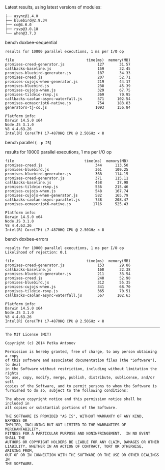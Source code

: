 Latest results, using latest versions of modules:

    ├── async@1.4.0
    ├── bluebird@2.9.34
    ├── co@4.6.0
    ├── rsvp@3.0.18
    └── when@3.7.3

bench doxbee-sequential
    
    results for 10000 parallel executions, 1 ms per I/O op
    
    file                                 time(ms)  memory(MB)
    promises-creed-generator.js               127       31.57
    callbacks-baseline.js                     159       32.45
    promises-bluebird-generator.js            187       34.33
    promises-creed.js                         207       52.71
    promises-cujojs-when-generator.js         219       44.17
    promises-bluebird.js                      238       45.39
    promises-cujojs-when.js                   329       67.75
    promises-tildeio-rsvp.js                  369       70.95
    callbacks-caolan-async-waterfall.js       571      102.54
    promises-ecmascript6-native.js            754      183.83
    generators-tj-co.js                      1093      156.84
    
    Platform info:
    Darwin 14.5.0 x64
    Node.JS 3.1.0
    V8 4.4.63.26
    Intel(R) Core(TM) i7-4870HQ CPU @ 2.50GHz × 8

bench parallel (`--p 25`)
    
results for 10000 parallel executions, 1 ms per I/O op

    file                                time(ms)  memory(MB)
    promises-creed.js                        344      113.50
    promises-bluebird.js                     361      109.25
    promises-bluebird-generator.js           368      114.15
    promises-creed-generator.js              371      115.11
    callbacks-baseline.js                    458       37.98
    promises-tildeio-rsvp.js                 536      215.46
    promises-cujojs-when.js                  548      167.74
    promises-cujojs-when-generator.js        582      165.79
    callbacks-caolan-async-parallel.js       738      208.47
    promises-ecmascript6-native.js          1716      525.43
    
    Platform info:
    Darwin 14.5.0 x64
    Node.JS 3.1.0
    V8 4.4.63.26
    Intel(R) Core(TM) i7-4870HQ CPU @ 2.50GHz × 8

bench doxbee-errors

    results for 10000 parallel executions, 1 ms per I/O op
    Likelihood of rejection: 0.1
    
    file                                 time(ms)  memory(MB)
    promises-creed-generator.js               153       29.86
    callbacks-baseline.js                     160       32.38
    promises-bluebird-generator.js            211       33.54
    promises-creed.js                         240       52.90
    promises-bluebird.js                      312       55.35
    promises-cujojs-when.js                   341       68.70
    promises-tildeio-rsvp.js                  365       70.51
    callbacks-caolan-async-waterfall.js       567      102.63
    
    Platform info:
    Darwin 14.5.0 x64
    Node.JS 3.1.0
    V8 4.4.63.26
    Intel(R) Core(TM) i7-4870HQ CPU @ 2.50GHz × 8

---

```
The MIT License (MIT)

Copyright (c) 2014 Petka Antonov

Permission is hereby granted, free of charge, to any person obtaining a copy
of this software and associated documentation files (the "Software"), to deal
in the Software without restriction, including without limitation the rights
to use, copy, modify, merge, publish, distribute, sublicense, and/or sell
copies of the Software, and to permit persons to whom the Software is
furnished to do so, subject to the following conditions:

The above copyright notice and this permission notice shall be included in
all copies or substantial portions of the Software.

THE SOFTWARE IS PROVIDED "AS IS", WITHOUT WARRANTY OF ANY KIND, EXPRESS OR
IMPLIED, INCLUDING BUT NOT LIMITED TO THE WARRANTIES OF MERCHANTABILITY,
FITNESS FOR A PARTICULAR PURPOSE AND NONINFRINGEMENT.  IN NO EVENT SHALL THE
AUTHORS OR COPYRIGHT HOLDERS BE LIABLE FOR ANY CLAIM, DAMAGES OR OTHER
LIABILITY, WHETHER IN AN ACTION OF CONTRACT, TORT OR OTHERWISE, ARISING FROM,
OUT OF OR IN CONNECTION WITH THE SOFTWARE OR THE USE OR OTHER DEALINGS IN
THE SOFTWARE.
```